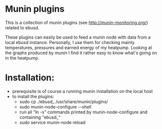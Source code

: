 # Munin plugins
This is a collection of munin plugins (see http://munin-monitoring.org/) related to ebusd.

These plugins can easily be used to feed a munin node with data from a local ebusd instance.
Personally, I use them for checking mainly temperatures, pressures and earned energy of my heatpump. Looking at the graphs produced by munin I find it rather easy to know what's going on in the heatpump.

# Installation:
- prerequisite is of course a running munin installation on the local host
- to install the plugins:
  - sudo cp ./ebusd_ /usr/share/munin/plugins/
  - sudo munin-node-configure --shell
  - run all "ln -s" commands printed by munin-node-configure and containing "ebusd_"
  - sudo service munin-node reload
